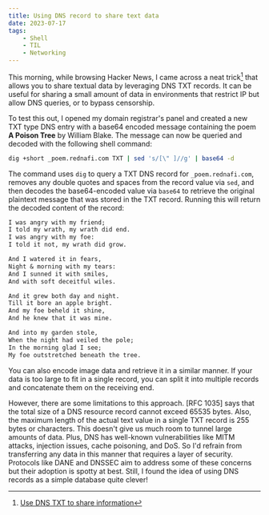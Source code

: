 ```yaml
---
title: Using DNS record to share text data
date: 2023-07-17
tags:
    - Shell
    - TIL
    - Networking
---
```


This morning, while browsing Hacker News, I came across a neat trick[^1] that allows you to
share textual data by leveraging DNS TXT records. It can be useful for sharing a small
amount of data in environments that restrict IP but allow DNS queries, or to bypass
censorship.

To test this out, I opened my domain registrar's panel and created a new TXT type DNS entry
with a base64 encoded message containing the poem **A Poison Tree** by William Blake. The
message can now be queried and decoded with the following shell command:

```sh
dig +short _poem.rednafi.com TXT | sed 's/[\" ]//g' | base64 -d
```

The command uses `dig` to query a TXT DNS record for `_poem.rednafi.com`, removes any double
quotes and spaces from the record value via `sed`, and then decodes the base64-encoded value
via `base64` to retrieve the original plaintext message that was stored in the TXT record.
Running this will return the decoded content of the record:

```txt
I was angry with my friend;
I told my wrath, my wrath did end.
I was angry with my foe:
I told it not, my wrath did grow.

And I watered it in fears,
Night & morning with my tears:
And I sunned it with smiles,
And with soft deceitful wiles.

And it grew both day and night.
Till it bore an apple bright.
And my foe beheld it shine,
And he knew that it was mine.

And into my garden stole,
When the night had veiled the pole;
In the morning glad I see;
My foe outstretched beneath the tree.
```

You can also encode image data and retrieve it in a similar manner. If your data is too
large to fit in a single record, you can split it into multiple records and concatenate them
on the receiving end.

However, there are some limitations to this approach. [RFC 1035] says that the total size of
a DNS resource record cannot exceed 65535 bytes. Also, the maximum length of the actual text
value in a single TXT record is 255 bytes or characters. This doesn't give us much room to tunnel
large amounts of data. Plus, DNS has well-known vulnerabilities like MITM attacks, injection
issues, cache poisoning, and DoS. So I'd refrain from transferring any data in this manner that
requires a layer of security. Protocols like DANE and DNSSEC aim to address some of these concerns
but their adoption is spotty at best. Still, I found the idea of using DNS records as a simple
database quite clever!

[^1]: [Use DNS TXT to share information](https://news.ycombinator.com/item?id=36754366)
